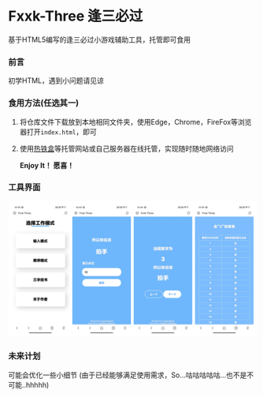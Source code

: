 # Fxxk-Three 逢三必过

基于HTML5编写的逢三必过小游戏辅助工具，托管即可食用

### 前言

初学HTML，遇到小问题请见谅

### 食用方法(任选其一)

1. 将仓库文件下载放到本地相同文件夹，使用Edge，Chrome，FireFox等浏览器打开`index.html`，即可

2. 使用[热铁盒](https://host.retiehe.com/)等托管网站或自己服务器在线托管，实现随时随地网络访问

   **Enjoy It！ 愿喜！**
   
### 工具界面

[![](https://raw.githubusercontent.com/VenenoSix24/Fxxk-Three/main/screenshots/Intro%20pic.jpg)](https://raw.githubusercontent.com/VenenoSix24/Fxxk-Three/main/screenshots/Intro%20pic.jpg)

### 未来计划

可能会优化一些小细节 (由于已经能够满足使用需求，So...咕咕咕咕咕...也不是不可能..hhhhh)
